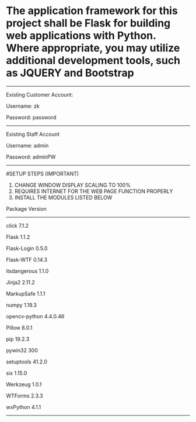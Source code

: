 # The application framework for this project shall be Flask for building web applications with Python. Where appropriate, you may utilize additional development tools, such as JQUERY and Bootstrap

------------- --------
Existing Customer Account:

Username: zk

Password: password
------------- --------
Existing Staff Account

Username: admin

Password: adminPW
------------- --------
#SETUP STEPS (IMPORTANT)
1. CHANGE WINDOW DISPLAY SCALING TO 100%
2. REQUIRES INTERNET FOR THE WEB PAGE FUNCTION PROPERLY
3. INSTALL THE MODULES LISTED BELOW

Package       Version
------------- --------
click         7.1.2

Flask         1.1.2

Flask-Login   0.5.0

Flask-WTF     0.14.3

itsdangerous  1.1.0

Jinja2        2.11.2

MarkupSafe    1.1.1

numpy         1.19.3

opencv-python 4.4.0.46

Pillow        8.0.1

pip           19.2.3

pywin32       300

setuptools    41.2.0

six           1.15.0

Werkzeug      1.0.1

WTForms       2.3.3

wxPython      4.1.1
------------- --------